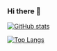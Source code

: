 ### Hi there 👋
[![GitHub stats](https://github-readme-stats.vercel.app/api?username=scientistnik)](https://github.com/anuraghazra/github-readme-stats)


[![Top Langs](https://github-readme-stats.vercel.app/api/top-langs/?username=scientistnik&hide=html&langs_count=7&exclude_repo=ebookdroid,scientistnik.github.io,bcoin,bitcoin-core,popcorn-desktop,bitsharesjs,bitsharesjs-ws,telegram-bot-github,bitshares-ui,aiokafka,wordpress-golos-chain,slate,gekko,bitshares-core,bittrex-ruby,LZMA-JS,xxkb,StockSharp,UnrealEngine)](https://github.com/anuraghazra/github-readme-stats)

<!--
**scientistnik/scientistnik** is a ✨ _special_ ✨ repository because its `README.md` (this file) appears on your GitHub profile.

Here are some ideas to get you started:

- 🔭 I’m currently working on ...
- 🌱 I’m currently learning ...
- 👯 I’m looking to collaborate on ...
- 🤔 I’m looking for help with ...
- 💬 Ask me about ...
- 📫 How to reach me: ...
- 😄 Pronouns: ...
- ⚡ Fun fact: ...
-->
